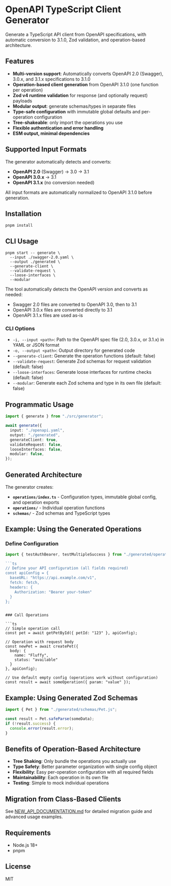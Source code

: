 # OpenAPI TypeScript Client Generator

Generate a TypeScript API client from OpenAPI specifications, with automatic conversion to 3.1.0, Zod validation, and operation-based architecture.

## Features

- **Multi-version support**: Automatically converts OpenAPI 2.0 (Swagger), 3.0.x, and 3.1.x specifications to 3.1.0
- **Operation-based client generation** from OpenAPI 3.1.0 (one function per operation)
- **Zod v4 runtime validation** for response (and optionally request) payloads
- **Modular output**: generate schemas/types in separate files
- **Type-safe configuration** with immutable global defaults and per-operation configuration
- **Tree-shakeable**: only import the operations you use
- **Flexible authentication and error handling**
- **ESM output, minimal dependencies**

## Supported Input Formats

The generator automatically detects and converts:

- **OpenAPI 2.0** (Swagger) → 3.0 → 3.1
- **OpenAPI 3.0.x** → 3.1
- **OpenAPI 3.1.x** (no conversion needed)

All input formats are automatically normalized to OpenAPI 3.1.0 before generation.

## Installation

```
pnpm install
```

## CLI Usage

```
pnpm start -- generate \
  --input ./swagger-2.0.yaml \
  --output ./generated \
  --generate-client \
  --validate-request \
  --loose-interfaces \
  --modular
```

The tool automatically detects the OpenAPI version and converts as needed:

- Swagger 2.0 files are converted to OpenAPI 3.0, then to 3.1
- OpenAPI 3.0.x files are converted directly to 3.1
- OpenAPI 3.1.x files are used as-is

### CLI Options

- `-i, --input <path>`: Path to the OpenAPI spec file (2.0, 3.0.x, or 3.1.x) in YAML or JSON format
- `-o, --output <path>`: Output directory for generated code
- `--generate-client`: Generate the operation functions (default: false)
- `--validate-request`: Generate Zod schemas for request validation (default: false)
- `--loose-interfaces`: Generate loose interfaces for runtime checks (default: false)
- `--modular`: Generate each Zod schema and type in its own file (default: false)

## Programmatic Usage

```ts
import { generate } from "./src/generator";

await generate({
  input: "./openapi.yaml",
  output: "./generated",
  generateClient: true,
  validateRequest: false,
  looseInterfaces: false,
  modular: false,
});
```

## Generated Architecture

The generator creates:

- **`operations/index.ts`** - Configuration types, immutable global config, and operation exports
- **`operations/`** - Individual operation functions
- **`schemas/`** - Zod schemas and TypeScript types

## Example: Using the Generated Operations

### Define Configuration

````ts
import { testAuthBearer, testMultipleSuccess } from "./generated/operations/index.js";

```ts
// Define your API configuration (all fields required)
const apiConfig = {
  baseURL: "https://api.example.com/v1",
  fetch: fetch,
  headers: {
    Authorization: "Bearer your-token"
  }
};
````

````

### Call Operations

```ts
// Simple operation call
const pet = await getPetById({ petId: "123" }, apiConfig);

// Operation with request body
const newPet = await createPet({
  body: {
    name: "Fluffy",
    status: "available"
  }
}, apiConfig);

// Use default empty config (operations work without configuration)
const result = await someOperation({ param: "value" });
````

## Example: Using Generated Zod Schemas

```ts
import { Pet } from "./generated/schemas/Pet.js";

const result = Pet.safeParse(someData);
if (!result.success) {
  console.error(result.error);
}
```

## Benefits of Operation-Based Architecture

- **Tree Shaking**: Only bundle the operations you actually use
- **Type Safety**: Better parameter organization with single config object
- **Flexibility**: Easy per-operation configuration with all required fields
- **Maintainability**: Each operation in its own file
- **Testing**: Simple to mock individual operations

## Migration from Class-Based Clients

See [NEW_API_DOCUMENTATION.md](./NEW_API_DOCUMENTATION.md) for detailed migration guide and advanced usage examples.

## Requirements

- Node.js 18+
- pnpm

## License

MIT
